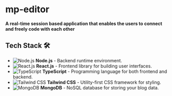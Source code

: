 # mp-editor

**A real-time session based application that enables the users to connect and freely code with each other**


## Tech Stack 🛠️

- ![Node.js](https://img.shields.io/badge/-Node.js-339933?logo=node.js&logoColor=white) **Node.js** - Backend runtime environment.
- ![React.js](https://img.shields.io/badge/-React.js-61DAFB?logo=react&logoColor=white) **React.js** - Frontend library for building user interfaces.
- ![TypeScript]((https://shields.io/badge/TypeScript-3178C6?logo=TypeScript&logoColor=FFF&style=flat-square)) **TypeScript** - Programming language for both frontend and backend.
- ![Tailwind CSS](https://img.shields.io/badge/-Tailwind_CSS-38B2AC?logo=tailwind-css&logoColor=white) **Tailwind CSS** - Utility-first CSS framework for styling.
- ![MongoDB](https://img.shields.io/badge/-MongoDB-47A248?logo=mongodb&logoColor=white) **MongoDB** - NoSQL database for storing your blog data.
